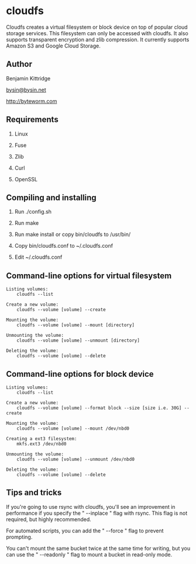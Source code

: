cloudfs
====
Cloudfs creates a virtual filesystem or block device on top of
popular cloud storage services.  This filesystem can only be
accessed with cloudfs.  It also supports transparent encryption
and zlib compression.  It currently supports Amazon S3 and Google
Cloud Storage.


Author
----
Benjamin Kittridge

bysin@bysin.net

http://byteworm.com


Requirements
----
1. Linux

2. Fuse

3. Zlib

4. Curl

4. OpenSSL


Compiling and installing
----
1. Run ./config.sh

2. Run make

3. Run make install or copy bin/cloudfs to /usr/bin/

4. Copy bin/cloudfs.conf to ~/.cloudfs.conf

5. Edit ~/.cloudfs.conf


Command-line options for virtual filesystem
----
    Listing volumes:
        cloudfs --list
    
    Create a new volume:
        cloudfs --volume [volume] --create
    
    Mounting the volume:
        cloudfs --volume [volume] --mount [directory]
    
    Unmounting the volume:
        cloudfs --volume [volume] --unmount [directory]
    
    Deleting the volume:
        cloudfs --volume [volume] --delete


Command-line options for block device
----
    Listing volumes:
        cloudfs --list
    
    Create a new volume:
        cloudfs --volume [volume] --format block --size [size i.e. 30G] --create
    
    Mounting the volume:
        cloudfs --volume [volume] --mount /dev/nbd0
        
    Creating a ext3 filesystem:
        mkfs.ext3 /dev/nbd0
    
    Unmounting the volume:
        cloudfs --volume [volume] --unmount /dev/nbd0
    
    Deleting the volume:
        cloudfs --volume [volume] --delete


Tips and tricks
----
If you're going to use rsync with cloudfs, you'll see an improvement in
performance if you specify the " --inplace " flag with rsync. This
flag is not required, but highly recommended.

For automated scripts, you can add the " --force " flag to prevent
prompting.

You can't mount the same bucket twice at the same time for writing,
but you can use the " --readonly " flag to mount a bucket in read-only
mode.


